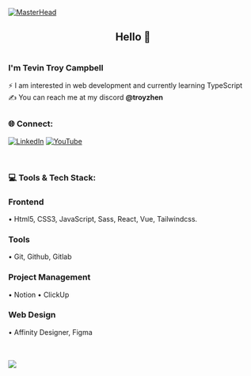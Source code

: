 <!-- banner -->
<!-- Mario -->
<!-- [![MasterHead](https://user-images.githubusercontent.com/74038190/225813708-98b745f2-7d22-48cf-9150-083f1b00d6c9.gif)](https://) -->

<!-- Star Passing -->
[![MasterHead](https://user-images.githubusercontent.com/74038190/238355349-7d484dc9-68a9-4ee6-a767-aea59035c12d.gif)](https://)

<h2 align="center">Hello 👋</h2>

# <h3>I'm Tevin Troy Campbell</h3>

⚡ I am interested in web development and currently learning TypeScript<br>
✍️ You can reach me at my discord <b>@troyzhen</b>



## <h3>🌐 Connect:</h3>
[![LinkedIn](https://img.shields.io/badge/LinkedIn-%230077B5.svg?logo=linkedin&logoColor=white)](https://linkedin.com/in/tevin-campbell-b1b404203)
[![YouTube](https://img.shields.io/badge/YouTube-%23FF0000.svg?logo=YouTube&logoColor=white)](https://youtube.com/@troyzhen)
<!-- [![Discord](https://img.shields.io/badge/Discord-%231B72BE.svg?logo=Discord&logoColor=white)](https://discord.gg/4a8vV8nC3z) -->
<br>
<h3>💻 Tools & Tech Stack:</h3>
<h3>Frontend</h3>
• Html5, CSS3, JavaScript, Sass, React, Vue, Tailwindcss.
<br>
<h3>Tools</h3>
• Git, Github, Gitlab
<br>
<h3>Project Management</h3>
• Notion
• ClickUp
<br>
<h3>Web Design</h3>
• Affinity Designer, Figma
<br>
<br>
<br>

[![](https://visitcount.itsvg.in/api?id=Troyzhenny&icon=3&color=2)](https://visitcount.itsvg.in)

